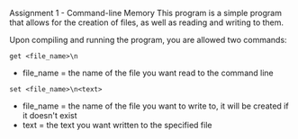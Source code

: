 Assignment 1 - Command-line Memory
This program is a simple program that allows for the creation of files, as well as reading and writing to them. 

Upon compiling and running the program, you are allowed two commands:
```
get <file_name>\n
```
- file_name = the name of the file you want read to the command line

```
set <file_name>\n<text>
```
- file_name = the name of the file you want to write to, it will be created if it doesn't exist
- text = the text you want written to the specified file